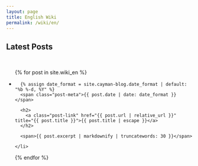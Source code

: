 ```yaml
---
layout: page
title: English Wiki
permalink: /wiki/en/
---
```


<h2>Latest Posts</h2>

<div>&nbsp;</div>

<ul class="post-list">
  {% for post in site.wiki_en %}
    <li>

      {% assign date_format = site.cayman-blog.date_format | default: "%b %-d, %Y" %}
      <span class="post-meta">{{ post.date | date: date_format }}</span>

      <h2>
        <a class="post-link" href="{{ post.url | relative_url }}" title="{{ post.title }}">{{ post.title | escape }}</a>
      </h2>

      <span>{{ post.excerpt | markdownify | truncatewords: 30 }}</span>

    </li>
  {% endfor %}
</ul>
